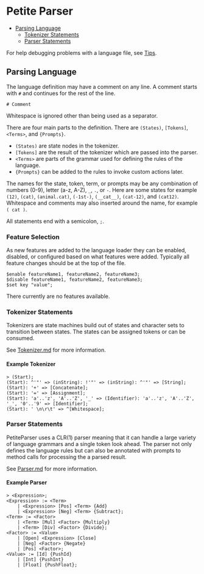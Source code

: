 ﻿# Petite Parser

- [Parsing Language](#parsing_language)
  - [Tokenizer Statements](#tokenizer_statements)
  - [Parser Statements](#parser_statements)

For help debugging problems with a language file, see [Tips](./Tips.md).

## Parsing Language

The language definition may have a comment on any line.
A comment starts with `#` and continues for the rest of the line.

```Plain
# Comment
```

Whitespace is ignored other than being used as a separator.

There are four main parts to the definition.
There are `(States)`, `[Tokens]`, `<Terms>`, and `{Prompts}`.

- `(States)` are state nodes in the tokenizer.
- `[Tokens]` are the result of the tokenizer which are passed into the parser.
- `<Terms>` are parts of the grammar used for defining the rules of the language.
- `{Prompts}` can be added to the rules to invoke custom actions later.

The names for the state, token, term, or prompts may be any combination of numbers (0-9),
letter (a-z, A-Z), `_`, `.`, or `-`. Here are some states for example `(12)`, `(cat)`, `(animal.cat)`,
`(-1st-)`, `(__cat__)`, `(cat-12)`, and `(cat12)`.
Whitespace and comments may also inserted around the name, for example `( cat )`.

All statements end with a semicolon, `;`.

### Feature Selection

As new features are added to the language loader they can be enabled,
disabled, or configured based on what features were added.
Typically all feature changes should be at the top of the file.

```Plain
$enable featureName1, featureName2, featureName3;
$disable featureName1, featureName2, featureName3;
$set key "value";
```

There currently are no features available.

### Tokenizer Statements

Tokenizers are state machines build out of states and character sets to transition between states.
The states can be assigned tokens or can be consumed.

See [Tokenizer.md](./Tokenizer.md) for more information.

#### Example Tokenizer

```Plain
> (Start);
(Start): ^'"' => (inString): !'"' => (inString): ^'"' => [String];
(Start): '+' => [Concatenate];
(Start): '=' => [Assignment];
(Start): 'a'..'z', 'A'..'Z', '_' => (Identifier): 'a'..'z', 'A'..'Z', '_', '0'..'9' => [Identifier];
(Start): ' \n\r\t' => ^[Whitespace];
```

### Parser Statements

PetiteParser uses a CLR(1) parser meaning that it can handle a large variety of language grammars
and a single token look ahead. The parser not only defines the language rules but
can also be annotated with prompts to method calls for processing the a parsed result.

See [Parser.md](./Parser.md) for more information.

#### Example Parser

```Plain
> <Expression>;
<Expression> := <Term>
    | <Expression> [Pos] <Term> {Add}
    | <Expression> [Neg] <Term> {Subtract};
<Term> := <Factor>
    | <Term> [Mul] <Factor> {Multiply}
    | <Term> [Div] <Factor> {Divide};
<Factor> := <Value>
    | [Open] <Expression> [Close]
    | [Neg] <Factor> {Negate}
    | [Pos] <Factor>;
<Value> := [Id] {PushId}
    | [Int] {PushInt}
    | [Float] {PushFloat};
```
